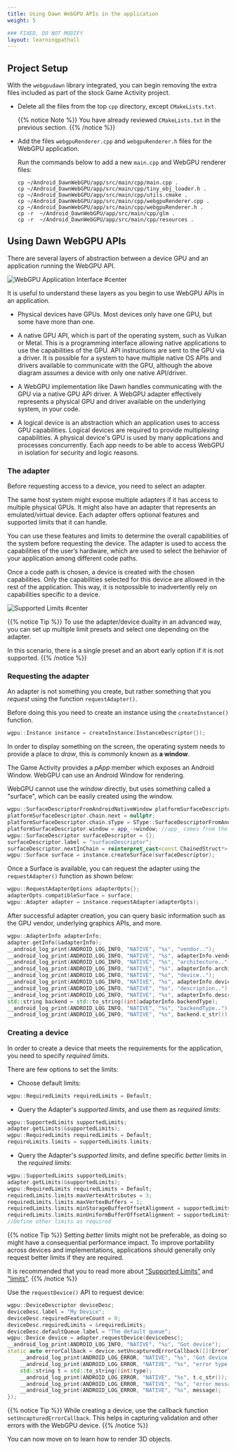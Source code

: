 ```yaml
---
title: Using Dawn WebGPU APIs in the application
weight: 5

### FIXED, DO NOT MODIFY
layout: learningpathall
---
```


## Project Setup

With the `webgpudawn` library integrated, you can begin removing the extra files included as part of the stock Game Activity project. 

* Delete all the files from the top `cpp` directory, except `CMakeLists.txt`. 

    {{% notice Note %}}
You have already reviewed `CMakeLists.txt` in the previous section. 
{{% /notice %}}

* Add the files `webgpuRenderer.cpp` and `webgpuRenderer.h` files for the WebGPU application. 

    Run the commands below to add a new `main.cpp` and WebGPU renderer files:

    ```console
    cp ~/Android_DawnWebGPU/app/src/main/cpp/main.cpp .
    cp ~/Android_DawnWebGPU/app/src/main/cpp/tiny_obj_loader.h . 
    cp ~/Android_DawnWebGPU/app/src/main/cpp/utils.cmake .
    cp ~/Android_DawnWebGPU/app/src/main/cpp/webgpuRenderer.cpp .
    cp ~/Android_DawnWebGPU/app/src/main/cpp/webgpuRenderer.h .
    cp -r  ~/Android_DawnWebGPU/app/src/main/cpp/glm .
    cp -r  ~/Android_DawnWebGPU/app/src/main/cpp/resources .
    ```

 

## Using Dawn WebGPU APIs

There are several layers of abstraction between a device GPU and an application running the WebGPU API.

![WebGPU Application Interface #center](images/webgpu_app_interface.png "Figure 6: WebGPU Application Interface")

It is useful to understand these layers as you begin to use WebGPU APIs in an application.

* Physical devices have GPUs. Most devices only have one GPU, but some have more than one.

* A native GPU API, which is part of the operating system, such as Vulkan or Metal. This is a programming interface allowing native applications to use the capabilities of the GPU. API instructions are sent to the GPU via a driver. It is possible for a system to have multiple native OS APIs and drivers available to communicate with the GPU, although the above diagram assumes a device with only one native API/driver.

* A WebGPU implementation like Dawn handles communicating with the GPU via a native GPU API driver. A WebGPU adapter effectively represents a physical GPU and driver available on the underlying system, in your code.

* A logical device is an abstraction which an application uses to access GPU capabilities. Logical devices are required to provide multiplexing capabilities. A physical device's GPU is used by many applications and processes concurrently. Each app needs to be able to access WebGPU in isolation for security and logic reasons.

### The adapter

Before requesting access to a device, you need to select an adapter. 

The same host system might expose multiple adapters if it has access to multiple physical GPUs. It might also have an adapter that represents an emulated/virtual device. Each adapter offers optional features and supported limits that it can handle. 

You can use these features and limits to determine the overall capabilities of the system before requesting the device. The adapter is used to access the capabilities of the user’s hardware, which are used to select the behavior of your application among different code paths. 

Once a code path is chosen, a device is created with the chosen capabilities. Only the capabilities selected for this device are  allowed in the rest of the application. This way, it is notpossible to inadvertently rely on capabilities specific to a device.

![Supported Limits #center](images/adapter_supported_limits.png "Figure 7: Adapter Supported Limit s")

{{% notice Tip %}}
To use the adapter/device duality in an advanced way, you can set up multiple limit presets and select one depending on the adapter. 

In this scenario, there is a single preset and an abort early option if it is not supported.
{{% /notice %}}

### Requesting the adapter

An adapter is not something you create, but rather something that you *request* using the function `requestAdapter()`.

Before doing this you need to create an instance using the `createInstance()` function. 

```C++
wgpu::Instance instance = createInstance(InstanceDescriptor{});
```

In order to display something on the screen, the operating system needs to provide a place to *draw*, this is commonly known as **a window**. 

The Game Activity provides a *pApp* member which exposes an Android Window. WebGPU can use an Android Window for rendering. 

WebGPU cannot use the *window* directly, but uses something called a "surface", which can be easily created using the window. 

```C++
wgpu::SurfaceDescriptorFromAndroidNativeWindow platformSurfaceDescriptor = {};
platformSurfaceDescriptor.chain.next = nullptr;
platformSurfaceDescriptor.chain.sType = SType::SurfaceDescriptorFromAndroidNativeWindow;
platformSurfaceDescriptor.window = app_->window; //app_ comes from the game activity
wgpu::SurfaceDescriptor surfaceDescriptor = {};
surfaceDescriptor.label = "surfaceDescriptor";
surfaceDescriptor.nextInChain = reinterpret_cast<const ChainedStruct*>(&platformSurfaceDescriptor);
wgpu::Surface surface = instance.createSurface(surfaceDescriptor);
```

Once a Surface is available, you can request the adapter using the `requestAdapter()` function as shown below:

```C++
wgpu::RequestAdapterOptions adapterOpts{};
adapterOpts.compatibleSurface = surface;
wgpu::Adapter adapter = instance.requestAdapter(adapterOpts);
```

After successful adapter creation, you can query basic information such as the GPU vendor, underlying graphics APIs, and more. 

```C++
wgpu::AdapterInfo adapterInfo;
adapter.getInfo(&adapterInfo);
__android_log_print(ANDROID_LOG_INFO, "NATIVE", "%s", "vendor..");
__android_log_print(ANDROID_LOG_INFO, "NATIVE", "%s", adapterInfo.vendor);
__android_log_print(ANDROID_LOG_INFO, "NATIVE", "%s", "architecture..");
__android_log_print(ANDROID_LOG_INFO, "NATIVE", "%s", adapterInfo.architecture);
__android_log_print(ANDROID_LOG_INFO, "NATIVE", "%s", "device..");
__android_log_print(ANDROID_LOG_INFO, "NATIVE", "%s", adapterInfo.device);
__android_log_print(ANDROID_LOG_INFO, "NATIVE", "%s", "description..");
__android_log_print(ANDROID_LOG_INFO, "NATIVE", "%s", adapterInfo.description);
std::string backend = std::to_string((int)adapterInfo.backendType);
__android_log_print(ANDROID_LOG_INFO, "NATIVE", "%s", "backendType..");
__android_log_print(ANDROID_LOG_INFO, "NATIVE", "%s", backend.c_str());
```

### Creating a device

In order to create a device that meets the requirements for the application, you need to specify *required limits*. 

There are few options to set the limits:

* Choose default limits:

```C++
wgpu::RequiredLimits requiredLimits = Default;
```

* Query the Adapter's *supported limits*, and use them as *required limits*:

```C++
wgpu::SupportedLimits supportedLimits;
adapter.getLimits(&supportedLimits);
wgpu::RequiredLimits requiredLimits = Default;
requireLimits.limits = supportedLimits.limits;
```

* Query the Adapter's *supported limits*, and define specific *better* limits in the *required limits*:

```C++
wgpu::SupportedLimits supportedLimits;
adapter.getLimits(&supportedLimits);
wgpu::RequiredLimits requiredLimits = Default;
requiredLimits.limits.maxVertexAttributes = 3;
requiredLimits.limits.maxVertexBuffers = 1;
requiredLimits.limits.minStorageBufferOffsetAlignment = supportedLimits.limits.minStorageBufferOffsetAlignment;
requiredLimits.limits.minUniformBufferOffsetAlignment = supportedLimits.limits.minUniformBufferOffsetAlignment;
//Define other limits as required

```

{{% notice Tip %}}
Setting *better* limits might not be preferable, as doing so might have a consequential performance impact. To improve portability across devices and implementations, applications should generally only request better limits if they are required. 

It is recommended that you to read more about ["Supported Limits"](https://developer.mozilla.org/en-US/docs/Web/API/GPUSupportedLimits) and ["limits"](https://gpuweb.github.io/gpuweb/#limits).
{{% /notice %}}

Use the `requestDevice()` API to request device:

```C++
wgpu::DeviceDescriptor deviceDesc;
deviceDesc.label = "My Device";
deviceDesc.requiredFeatureCount = 0;
deviceDesc.requiredLimits = &requiredLimits;
deviceDesc.defaultQueue.label = "The default queue";
wgpu::Device device = adapter.requestDevice(deviceDesc);
__android_log_print(ANDROID_LOG_INFO, "NATIVE", "%s", "Got device");
static auto errorCallback = device.setUncapturedErrorCallback([](ErrorType type, char const* message) {
    __android_log_print(ANDROID_LOG_ERROR, "NATIVE", "%s", "Got device error");
    __android_log_print(ANDROID_LOG_ERROR, "NATIVE", "%s", "error type:");
    std::string t = std::to_string((int)type);
    __android_log_print(ANDROID_LOG_ERROR, "NATIVE", "%s", t.c_str());
    __android_log_print(ANDROID_LOG_ERROR, "NATIVE", "%s", "error message:");
    __android_log_print(ANDROID_LOG_ERROR, "NATIVE", "%s", message);
});
```

{{% notice Tip %}}
While creating a device, use the callback function `setUncapturedErrorCallback`. This helps in capturing validation and other errors with the WebGPU device. 
{{% /notice %}}

You can now move on to learn how to render 3D objects. 